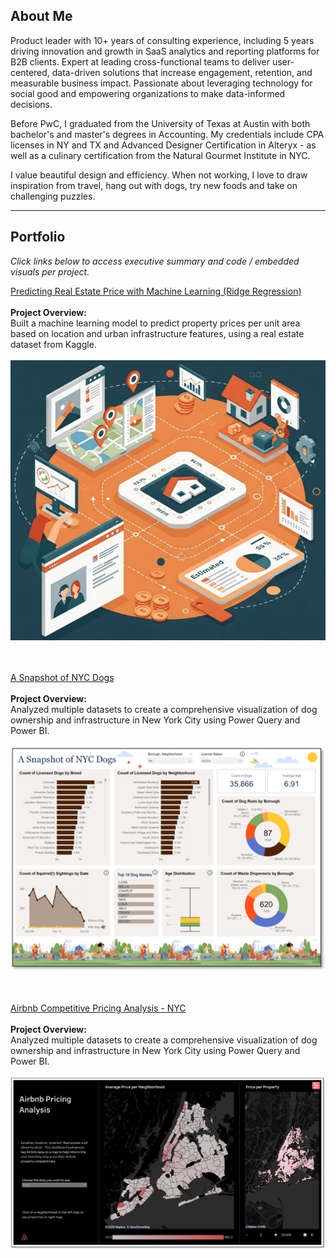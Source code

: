 ## About Me

Product leader with 10+ years of consulting experience, including 5 years driving innovation and growth in SaaS analytics and reporting platforms for B2B clients. Expert at leading cross-functional teams to deliver user-centered, data-driven solutions that increase engagement, retention, and measurable business impact. Passionate about leveraging technology for social good and empowering organizations to make data-informed decisions.

Before PwC, I graduated from the University of Texas at Austin with both bachelor's and master's degrees in Accounting. My credentials include CPA licenses in NY and TX and Advanced Designer Certification in Alteryx - as well as a culinary certification from the Natural Gourmet Institute in NYC.

I value beautiful design and efficiency. When not working, I love to draw inspiration from travel, hang out with dogs, try new foods and take on challenging puzzles.

---

## Portfolio 

_Click links below to access executive summary and code / embedded visuals per project._

[Predicting Real Estate Price with Machine Learning (Ridge Regression)](/projects/real_estate.md)
<br><br>**Project Overview:**
<br>Built a machine learning model to predict property prices per unit area based on location and urban infrastructure features, using a real estate dataset from Kaggle.
<br><br><img src="images/realestateimage.jpg?raw=true"/>


<br><br>
[A Snapshot of NYC Dogs](/projects/a_snapshot_of_nyc_dogs.md)
<br><br>**Project Overview:**
<br>Analyzed multiple datasets to create a comprehensive visualization of dog ownership and infrastructure in New York City using Power Query and Power BI.
<br><br><img src="images/nycdogsscreenshot.png?raw=true"/>


<br><br>
[Airbnb Competitive Pricing Analysis - NYC](/projects/airbnb.md)
<br><br>**Project Overview:**
<br>Analyzed multiple datasets to create a comprehensive visualization of dog ownership and infrastructure in New York City using Power Query and Power BI.
<br><br><img src="images/airbnb_screenshot.png?raw=true"/>

